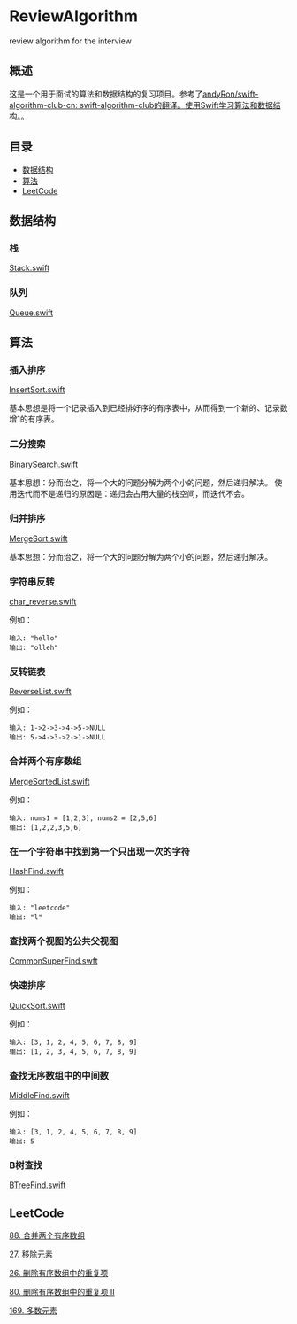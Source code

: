 # ReviewAlgorithm
review algorithm for the interview

## 概述

这是一个用于面试的算法和数据结构的复习项目。参考了[andyRon/swift-algorithm-club-cn: swift-algorithm-club的翻译。使用Swift学习算法和数据结构。](https://github.com/andyRon/swift-algorithm-club-cn/tree/master?tab=readme-ov-file)。


## 目录

- [数据结构](#数据结构)
- [算法](#算法)
- [LeetCode](#LeetCode)


## 数据结构


### 栈

[Stack.swift](./Stack.swift)

### 队列

[Queue.swift](./Queue.swift)

## 算法

### 插入排序

[InsertSort.swift](./InsertSort.swift)

基本思想是将一个记录插入到已经排好序的有序表中，从而得到一个新的、记录数增1的有序表。

### 二分搜索

[BinarySearch.swift](./BinarySearch.swift)

基本思想：分而治之，将一个大的问题分解为两个小的问题，然后递归解决。
使用迭代而不是递归的原因是：递归会占用大量的栈空间，而迭代不会。

### 归并排序

[MergeSort.swift](./MergeSort.swift)

基本思想：分而治之，将一个大的问题分解为两个小的问题，然后递归解决。


### 字符串反转

[char_reverse.swift](./char_reverse.swift)

例如：

```
输入: "hello"
输出: "olleh"
```

### 反转链表

[ReverseList.swift](./ReverseList.swift)

例如：

```
输入: 1->2->3->4->5->NULL
输出: 5->4->3->2->1->NULL
```

### 合并两个有序数组

[MergeSortedList.swift](./MergeSortedList.swift)

例如：

```
输入: nums1 = [1,2,3], nums2 = [2,5,6]
输出: [1,2,2,3,5,6]
```

### 在一个字符串中找到第一个只出现一次的字符

[HashFind.swift](./HashFind.swift)

例如：

```
输入: "leetcode"
输出: "l"
```

### 查找两个视图的公共父视图

[CommonSuperFind.swft](./CommonSuperFind.swft)


### 快速排序

[QuickSort.swift](./QuickSort.swift)

例如：

```
输入: [3, 1, 2, 4, 5, 6, 7, 8, 9]
输出: [1, 2, 3, 4, 5, 6, 7, 8, 9]
```

### 查找无序数组中的中间数

[MiddleFind.swift](./MiddleFind.swift)

例如：

```
输入: [3, 1, 2, 4, 5, 6, 7, 8, 9]
输出: 5
```

### B树查找

[BTreeFind.swift](./BTreeFind.swift)

## LeetCode

[88. 合并两个有序数组](./MergeSortedList.swift)

[27. 移除元素](./RemoveElement.swift)

[26. 删除有序数组中的重复项](./RemoveDuplicate.swift)

[80. 删除有序数组中的重复项 II](./RemoveDuplicateII.swift)  

[169. 多数元素](./MajorityElement.swift)